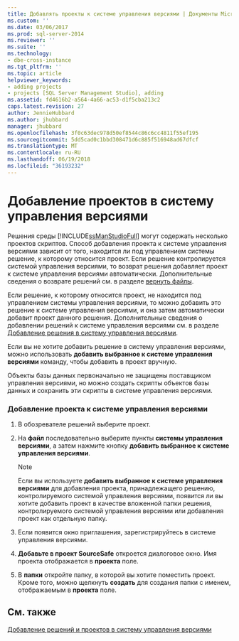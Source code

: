 ```yaml
---
title: Добавлять проекты к системе управления версиями | Документы Microsoft
ms.custom: ''
ms.date: 03/06/2017
ms.prod: sql-server-2014
ms.reviewer: ''
ms.suite: ''
ms.technology:
- dbe-cross-instance
ms.tgt_pltfrm: ''
ms.topic: article
helpviewer_keywords:
- adding projects
- projects [SQL Server Management Studio], adding
ms.assetid: fd4616b2-a564-4a66-ac53-d1f5cba213c2
caps.latest.revision: 27
author: JennieHubbard
ms.author: jhubbard
manager: jhubbard
ms.openlocfilehash: 3f0c63dec978d50ef8544c86c6cc4811f55ef195
ms.sourcegitcommit: 5dd5cad0c1bbd308471d6c885f516948ad67dfcf
ms.translationtype: MT
ms.contentlocale: ru-RU
ms.lasthandoff: 06/19/2018
ms.locfileid: "36193232"
---
```

# <a name="add-projects-to-source-control"></a>Добавление проектов в систему управления версиями
  Решения среды [!INCLUDE[ssManStudioFull](../includes/ssmanstudiofull-md.md)] могут содержать несколько проектов скриптов. Способ добавления проекта к системе управления версиями зависит от того, находится ли под управлением системы решение, к которому относится проект. Если решение контролируется системой управления версиями, то возврат решения добавляет проект к системе управления версиями автоматически. Дополнительные сведения о возврате решений см. в разделе [вернуть файлы](../../2014/database-engine/check-in-files.md).  
  
 Если решение, к которому относится проект, не находится под управлением системы управления версиями, то можно добавить это решение к системе управления версиями, и она затем автоматически добавит проект данного решения. Дополнительные сведения о добавлении решений к системе управления версиями см. в разделе [Добавление решения в систему управления версиями](../../2014/database-engine/add-solutions-to-source-control.md).  
  
 Если вы не хотите добавить решение в систему управления версиями, можно использовать **добавить выбранное к системе управления версиями** команду, чтобы добавить в проект вручную.  
  
 Объекты базы данных первоначально не защищены поставщиком управления версиями, но можно создать скрипты объектов базы данных и сохранить эти скрипты в системе управления версиями.  
  
### <a name="to-add-a-project-to-source-control"></a>Добавление проекта к системе управления версиями  
  
1.  В обозревателе решений выберите проект.  
  
2.  На **файл** последовательно выберите пункты **системы управления версиями**, а затем нажмите кнопку **добавить выбранное к системе управления версиями**.  
  
    > [!NOTE]  
    >  Если вы используете **добавить выбранное к системе управления версиями** для добавления проекта, принадлежащего решению, контролируемого системой управления версиями, появится ли вы хотите добавить проект в качестве вложенной папки решения, контролируемого системой управления версиями или добавления проект как отдельную папку.  
  
3.  Если появится окно приглашения, зарегистрируйтесь в системе управления версиями.  
  
4.  **Добавьте в проект SourceSafe** откроется диалоговое окно. Имя проекта отображается в **проекта** поле.  
  
5.  В **папки** откройте папку, в которой вы хотите поместить проект. Кроме того, можно щелкнуть **создать** для создания папки с именем, отображаемым в **проекта** поле.  
  
## <a name="see-also"></a>См. также  
 [Добавление решений и проектов в систему управления версиями](../../2014/database-engine/add-solutions-and-projects-to-source-control.md)  
  
  